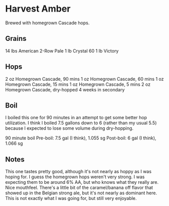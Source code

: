 Harvest Amber
=============

Brewed with homegrown Cascade hops.

Grains
------

14 lbs American 2-Row Pale
1 lb Crystal 60
1 lb Victory

Hops
----

2 oz Homegrown Cascade, 90 mins
1 oz Homegrown Cascade, 60 mins
1 oz Homegrown Cascade, 15 mins
1 oz Homegrown Cascade, 5 mins
2 oz Homegrown Cascade, dry-hopped 4 weeks in secondary

Boil
----

I boiled this one for 90 minutes in an attempt to get some better hop
utilization. I think I boiled 7.5 gallons down to 6 (rather than my
usual 5.5) because I expected to lose some volume during dry-hopping.

90 minute boil
Pre-boil: 7.5 gal (I think), 1.055 sg
Post-boil: 6 gal (I think), 1.066 sg

Notes
-----

This one tastes pretty good, although it's not nearly as hoppy as I
was hoping for. I guess the homegrown hops weren't very strong. I was
expecting them to be around 6% AA, but who knows what they really
are. Nice mouthfeel. There's a little bit of the caramel/banana off
flavor that showed up in the Belgian strong ale, but it's not nearly
as dominant here. This is not exactly what I was going for, but still
very enjoyable.
